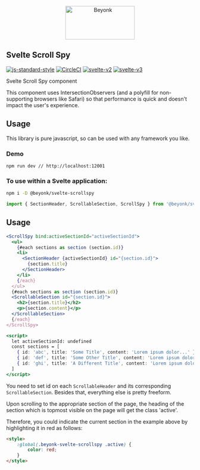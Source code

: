 <p align="center">
  <img width="186" height="90" src="https://user-images.githubusercontent.com/218949/44782765-377e7c80-ab80-11e8-9dd8-fce0e37c235b.png" alt="Beyonk" />
</p>

## Svelte Scroll Spy

[![js-standard-style](https://img.shields.io/badge/code%20style-standard-brightgreen.svg)](http://standardjs.com) [![CircleCI](https://circleci.com/gh/beyonk-adventures/svelte-scrollspy.svg?style=shield)](https://circleci.com/gh/beyonk-adventures/svelte-scrollspy) [![svelte-v2](https://img.shields.io/badge/svelte-v2-orange.svg)](https://v2.svelte.dev) [![svelte-v3](https://img.shields.io/badge/svelte-v3-blueviolet.svg)](https://svelte.dev)

Svelte Scroll Spy component

This component uses IntersectionObservers (and a polyfill for non-supporting browsers like Safari) so that performance is quick and doesn't impact the user's experience.

## Usage

This library is pure javascript, so can be used with any framework you like.

### Demo

```
npm run dev // http://localhost:12001
```

### To use within a Svelte application:

```bash
npm i -D @beyonk/svelte-scrollspy
```

```js
import { SectionHeader, ScrollableSection, ScrollSpy } from '@beyonk/svelte-scrollspy'
```

## Usage

```jsx
<ScrollSpy bind:activeSectionId="activeSectionId">
  <ul>
    {#each sections as section (section.id)}
    <li>
      <SectionHeader {activeSectionId} id="{section.id}">
        {section.title}
      </SectionHeader>
    </li>
    {/each}
  </ul>
  {#each sections as section (section.id)}
  <ScrollableSection id="{section.id}">
    <h2>{section.title}</h2>
    <p>{section.content}</p>
  </ScrollableSection>
  {/each}
</ScrollSpy>

<script>
  let activeSectionId: undefined
  const sections = [
    { id: 'abc', title: 'Some Title', content: 'Lorem ipsum dolor...' },
    { id: 'def', title: 'Some Other Title', content: 'Lorem ipsum dolor...' },
    { id: 'ghi', title: 'A Different Title', content: 'Lorem ipsum dolor...' }
  ]
</script>
```

You need to set id on each `ScrollableHeader` and its corresponding `ScrollableSection`. Besides that, everything else is pretty freeform.

Upon scrolling to the appropriate section of the page, the heading of the section which is topmost visible on the page will get the class 'active'.

Therefore, you could indicate the current section in the example above by highlighting it in red as follows:

```html
<style>
	:global(.beyonk-svelte-scrollspy .active) {
		color: red;
	}
</style>
```
